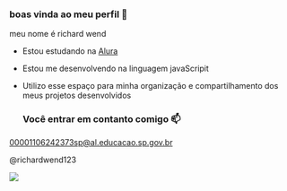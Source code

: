 ### boas vinda ao meu perfil 💙

meu nome é richard wend

- Estou estudando na [Alura](https://www.alura.com.br)
- Estou me desenvolvendo na linguagem javaScripit
- Utilizo esse espaço para minha organização e compartilhamento dos meus projetos desenvolvidos

  ### Você entrar em contanto comigo 📫

00001106242373sp@al.educacao.sp.gov.br

@richardwend123 

![](https://media1.tenor.com/m/_pSTChwI1mcAAAAC/dbz-goku.gif)

